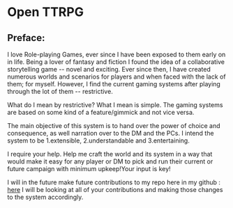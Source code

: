 # Open TTRPG

## Preface:
I love Role-playing Games, ever since I have been exposed to them early on in life. Being a lover of fantasy and fiction I found the idea of a collaborative storytelling game -- novel and exciting. Ever since then, I have created numerous worlds and scenarios for players and when faced with the lack of them; for myself. However, I find the current gaming systems after playing through the lot of them -- restrictive.

What do I mean by restrictive?
What I mean is simple. The gaming systems are based on some kind of a feature/gimmick and not vice versa. 


The main objective of this system is to hand over the power of choice and consequence, as well narration over to the DM and the PCs. I intend the system to be 
1.extensible, 
2.understandable and 
3.entertaining.

I require your help. Help me craft the world and its system in a way that would make it easy for any player or DM to pick and run their current or future campaign with minimum upkeep!Your input is key!

I will in the future make future contributions to my repo here in my github : [here](https://github.com/sayan247/openttrpg.git)
I will be looking at all of your contributions and making those changes to the system accordingly.


